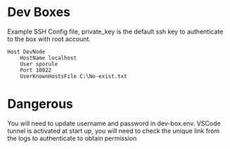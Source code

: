 # Dev Boxes


Example SSH Config file, private_key is the default ssh key to authenticate to the box with root account.

```
Host DevNode
    HostName localhost
    User sporule
    Port 10022
    UserKnownHostsFile C:\No-exist.txt
```

# Dangerous

You will need to update username and password in dev-box.env.
VSCode tunnel is activated at start up, you will need to check the unique link from the logs to authenticate to obtain permission

